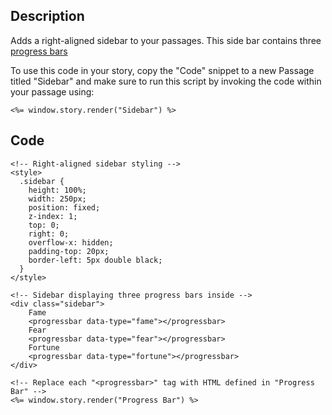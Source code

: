 ## Description

Adds a right-aligned sidebar to your passages. This side bar contains three [progress bars]("/progess_bar.md")

To use this code in your story, copy the "Code" snippet to a new Passage titled "Sidebar" and make sure to run this script by invoking the code within your passage using:

```
<%= window.story.render("Sidebar") %>
```

## Code
```
<!-- Right-aligned sidebar styling -->
<style>
  .sidebar {
	height: 100%;
	width: 250px;
	position: fixed;
	z-index: 1;
	top: 0;
	right: 0;
	overflow-x: hidden;
	padding-top: 20px;
	border-left: 5px double black; 
  }
</style>

<!-- Sidebar displaying three progress bars inside -->
<div class="sidebar">
	Fame
	<progressbar data-type="fame"></progressbar>
	Fear
	<progressbar data-type="fear"></progressbar>
	Fortune
	<progressbar data-type="fortune"></progressbar>
</div>

<!-- Replace each "<progressbar>" tag with HTML defined in "Progress Bar" -->
<%= window.story.render("Progress Bar") %>
```
